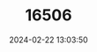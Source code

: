 ---
title: "16506"
category: "Pelomys hopkinsi"
draft: false
date: 2024-02-22 13:03:50
languages:
  English: ["Hopkins's Groove-toothed Swamp Rat"]
---